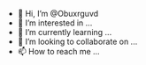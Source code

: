 - 👋 Hi, I’m @Obuxrguvd
- 👀 I’m interested in ...
- 🌱 I’m currently learning ...
- 💞️ I’m looking to collaborate on ...
- 📫 How to reach me ...

<!---
Obuxrguvd/Obuxrguvd is a ✨ special ✨ repository because its `README.md` (this file) appears on your GitHub profile.
You can click the Preview link to take a look at your changes.
--->
